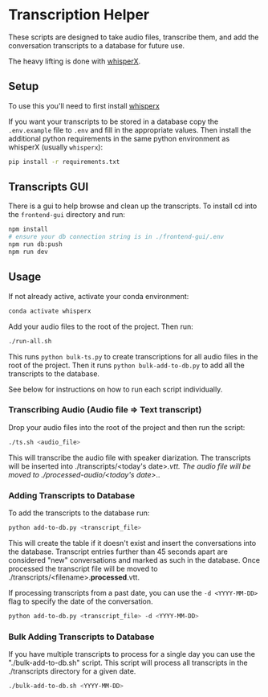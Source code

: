 # Transcription Helper

These scripts are designed to take audio files, transcribe them, and add the conversation transcripts to a database for future use.

The heavy lifting is done with [whisperX](https://github.com/m-bain/whisperX).

## Setup

To use this you'll need to first install [whisperx](https://github.com/m-bain/whisperX?tab=readme-ov-file#setup-%EF%B8%8F)

If you want your transcripts to be stored in a database copy the `.env.example` file to `.env` and fill in the appropriate values. Then install the additional python requirements in the same python environment as whisperX (usually `whisperx`):

```bash
pip install -r requirements.txt
```

## Transcripts GUI

There is a gui to help browse and clean up the transcripts. To install cd into the `frontend-gui` directory and run:

```bash
npm install
# ensure your db connection string is in ./frontend-gui/.env
npm run db:push
npm run dev
```

## Usage

If not already active, activate your conda environment:

```bash
conda activate whisperx
```

Add your audio files to the root of the project. Then run:

```bash
./run-all.sh
```

This runs `python bulk-ts.py` to create transcriptions for all audio files in the root of the project. Then it runs `python bulk-add-to-db.py` to add all the transcripts to the database.

See below for instructions on how to run each script individually.

### Transcribing Audio (Audio file => Text transcript)

Drop your audio files into the root of the project and then run the script:

```bash
./ts.sh <audio_file>
```

This will transcribe the audio file with speaker diarization. The transcripts will be inserted into ./transcripts/<today's date>_<index>.vtt. The audio file will be moved to ./processed-audio/<today's date>_<index>.<ext>.

### Adding Transcripts to Database

To add the transcripts to the database run:

```bash
python add-to-db.py <transcript_file>
```

This will create the table if it doesn't exist and insert the conversations into the database. Transcript entries further than 45 seconds apart are considered "new" conversations and marked as such in the database. Once processed the transcript file will be moved to ./transcripts/&lt;filename&gt;.**processed**.vtt.

If processing transcripts from a past date, you can use the `-d <YYYY-MM-DD>` flag to specify the date of the conversation.

```bash
python add-to-db.py <transcript_file> -d <YYYY-MM-DD>
```

### Bulk Adding Transcripts to Database

If you have multiple transcripts to process for a single day you can use the "./bulk-add-to-db.sh" script. This script will process all transcripts in the ./transcripts directory for a given date.

```bash
./bulk-add-to-db.sh <YYYY-MM-DD>
```
